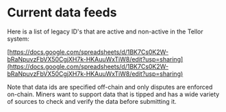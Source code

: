 # Current data feeds

Here is a list of legacy ID's that are active and non-active in the Tellor system:

[https://docs.google.com/spreadsheets/d/1BK7Cs0K2W-bRaNpuvzFbVX50CgjXH7k-HKAuuWxTiW8/edit?usp=sharing](https://docs.google.com/spreadsheets/d/1BK7Cs0K2W-bRaNpuvzFbVX50CgjXH7k-HKAuuWxTiW8/edit?usp=sharing)

Note that data ids are specified off-chain and only disputes are enforced on-chain. Miners want to support data that is tipped and has a wide variety of sources to check and verify the data before submitting it. 
